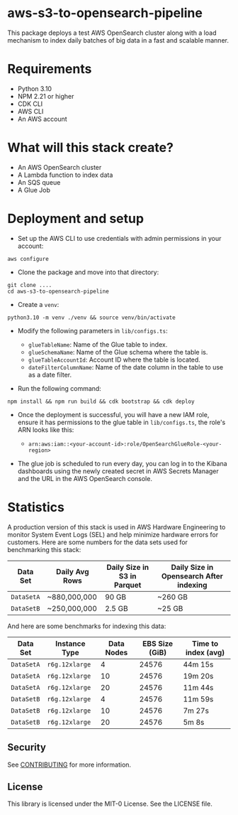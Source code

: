 # aws-s3-to-opensearch-pipeline

This package deploys a test AWS OpenSearch cluster along with a load mechanism to index daily batches of big data
in a fast and scalable manner.

# Requirements

* Python 3.10
* NPM 2.21 or higher
* CDK CLI
* AWS CLI
* An AWS account

# What will this stack create?

* An AWS OpenSearch cluster
* A Lambda function to index data
* An SQS queue
* A Glue Job

# Deployment and setup

* Set up the AWS CLI to use credentials with admin permissions in your account:

```shell
aws configure
```

* Clone the package and move into that directory:

```shell
git clone ....
cd aws-s3-to-opensearch-pipeline
```

* Create a `venv`:

```shell
python3.10 -m venv ./venv && source venv/bin/activate
```

* Modify the following parameters in `lib/configs.ts`:
    * `glueTableName`: Name of the Glue table to index.
    * `glueSchemaName`: Name of the Glue schema where the table is.
    * `glueTableAccountId`: Account ID where the table is located.
    * `dateFilterColumnName`: Name of the date column in the table to use as a date filter.

* Run the following command:

```shell
npm install && npm run build && cdk bootstrap && cdk deploy
```

* Once the deployment is successful, you will have a new IAM role, ensure it has permissions to the glue table in
  `lib/configs.ts`, the role's ARN looks like this:
    * `arn:aws:iam::<your-account-id>:role/OpenSearchGlueRole-<your-region>`

* The glue job is scheduled to run every day, you can log in to the Kibana dashboards using the newly created secret
  in AWS Secrets Manager and the URL in the AWS OpenSearch console.

# Statistics

A production version of this stack is used in AWS Hardware Engineering to monitor System Event Logs (SEL) and help
minimize hardware errors for customers. Here are some numbers for the data sets used for benchmarking this stack:

| Data Set   | Daily Avg Rows | Daily Size in S3 in Parquet | Daily Size in Opensearch After indexing |
|------------|----------------|-----------------------------|-----------------------------------------|
| `DataSetA` | ~880,000,000   | 90 GB                       | ~260 GB                                 |
| `DataSetB` | ~250,000,000   | 2.5 GB                      | ~25 GB                                  |

And here are some benchmarks for indexing this data:

| Data Set   | Instance Type  | Data Nodes | EBS Size (GiB) | Time to index (avg) |
|------------|----------------|------------|----------------|---------------------|
| `DataSetA` | `r6g.12xlarge` | 4          | 24576          | 44m 15s             |
| `DataSetA` | `r6g.12xlarge` | 10         | 24576          | 19m 20s             |
| `DataSetA` | `r6g.12xlarge` | 20         | 24576          | 11m 44s             |
| `DataSetB` | `r6g.12xlarge` | 4          | 24576          | 11m 59s             |
| `DataSetB` | `r6g.12xlarge` | 10         | 24576          | 7m 27s              |
| `DataSetB` | `r6g.12xlarge` | 20         | 24576          | 5m 8s               |

## Security

See [CONTRIBUTING](CONTRIBUTING.md#security-issue-notifications) for more information.

## License

This library is licensed under the MIT-0 License. See the LICENSE file.